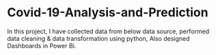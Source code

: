 # Covid-19-Analysis-and-Prediction
In this project, I have collected data from below data source, performed data cleaning & data transformation using python, Also designed Dashboards in Power Bi.
